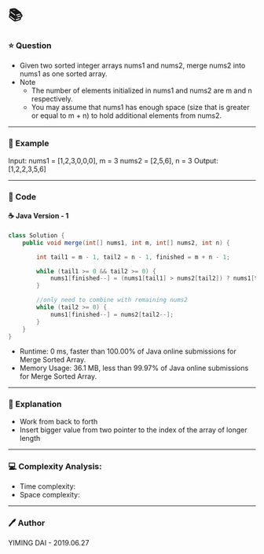 # :books: []()

### :star: Question

- Given two sorted integer arrays nums1 and nums2, merge nums2 into nums1 as one sorted array.
- Note
    - The number of elements initialized in nums1 and nums2 are m and n respectively.
    - You may assume that nums1 has enough space (size that is greater or equal to m + n) to hold additional elements from nums2.

---

### :car: Example

Input:
nums1 = [1,2,3,0,0,0], m = 3
nums2 = [2,5,6],       n = 3
Output: [1,2,2,3,5,6]

---

### :hammer: Code

#### :coffee: Java Version - 1

```java
class Solution {
    public void merge(int[] nums1, int m, int[] nums2, int n) {

        int tail1 = m - 1, tail2 = n - 1, finished = m + n - 1;

        while (tail1 >= 0 && tail2 >= 0) {
            nums1[finished--] = (nums1[tail1] > nums2[tail2]) ? nums1[tail1--] : nums2[tail2--];
        }

        //only need to combine with remaining nums2
        while (tail2 >= 0) {
            nums1[finished--] = nums2[tail2--];
        }
    }
}
```

- Runtime: 0 ms, faster than 100.00% of Java online submissions for Merge Sorted Array.
- Memory Usage: 36.1 MB, less than 99.97% of Java online submissions for Merge Sorted Array.

---

### :pencil: Explanation

- Work from back to forth
- Insert bigger value from two pointer to the index of the array of longer length

---

### :computer: Complexity Analysis:

- Time complexity:
- Space complexity:

---

### :pen: Author

YIMING DAI - 2019.06.27
